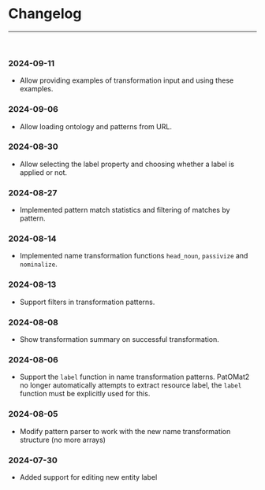 # Changelog

---

<br/>

### 2024-09-11

- Allow providing examples of transformation input and using these examples.

### 2024-09-06

- Allow loading ontology and patterns from URL.

### 2024-08-30

- Allow selecting the label property and choosing whether a label is applied or not.

### 2024-08-27

- Implemented pattern match statistics and filtering of matches by pattern.

### 2024-08-14

- Implemented name transformation functions `head_noun`, `passivize` and `nominalize`.

### 2024-08-13

- Support filters in transformation patterns.

### 2024-08-08

- Show transformation summary on successful transformation.

### 2024-08-06

- Support the `label` function in name transformation patterns. PatOMat2 no longer automatically attempts to extract
  resource label, the `label` function must be explicitly used for this.

### 2024-08-05

- Modify pattern parser to work with the new name transformation structure (no more arrays)

### 2024-07-30

- Added support for editing new entity label
